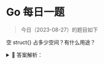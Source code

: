 # Go 每日一题

> 今日（2023-08-27）的题目如下

空 struct{} 占多少空间？有什么用途？

<details>
<summary style="cursor: pointer">🔑 答案解析：</summary>
<div>

使用空结构体 `struct{}` 可以节省内存，一般作为占位符使用，表明这里并不需要一个值。

```golang
fmt.Println(unsafe.Sizeof(struct{}{})) // 0
```

比如使用 map 表示集合时，只关注 key，value 可以使用 struct{} 作为占位符。如果使用其他类型作为占位符，例如 int，bool，不仅浪费了内存，而且容易引起歧义。

```golang
type Set map[string]struct{}

func main() {
	set := make(Set)

	for _, item := range []string{"A", "A", "B", "C"} {
		set[item] = struct{}{}
	}
	fmt.Println(len(set)) // 3
	if _, ok := set["A"]; ok {
		fmt.Println("A exists") // A exists
	}
}
```

再比如，使用信道(channel)控制并发时，我们只是需要一个信号，但并不需要传递值，这个时候，也可以使用 struct{} 代替。

```golang
func main() {
	ch := make(chan struct{}, 1)
	go func() {
		<-ch
		// do something
	}()
	ch <- struct{}{}
	// ...
}
```

再比如，声明只包含方法的结构体。

```golang
type Lamp struct{}

func (l Lamp) On() {
        println("On")

}
func (l Lamp) Off() {
        println("Off")
}
```

答案解析来源：[空 struct{} 的用途](https://geektutu.com/post/qa-golang-1.html#Q16-%E7%A9%BA-struct-%E7%9A%84%E7%94%A8%E9%80%94)

---

### 9 楼

- 空 struct{} 的用途：占用的空间是 0，可以节省内存，一般作为占位符使用，表明这里并不需要一个值。
- 使用 map 表示集合时，只关注 key，value 可以使用 struct{} 作为占位符。
- 使用信道(channel)控制并发时，我们只是需要一个信号
- 声明只包含方法的结构体。

### 13 楼

这样才对

```golang
func main() {
    ch := make(chan struct{})
    go func() {
       // do something
        <-ch
    }()
    ch <- struct{}{}
    // ...
}
```

</div>
</details>
